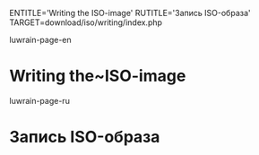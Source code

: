 
ENTITLE='Writing the ISO-image'
RUTITLE='Запись ISO-образа'
TARGET=download/iso/writing/index.php

luwrain-page-en

# Writing the~ISO-image

luwrain-page-ru

# Запись ISO-образа

